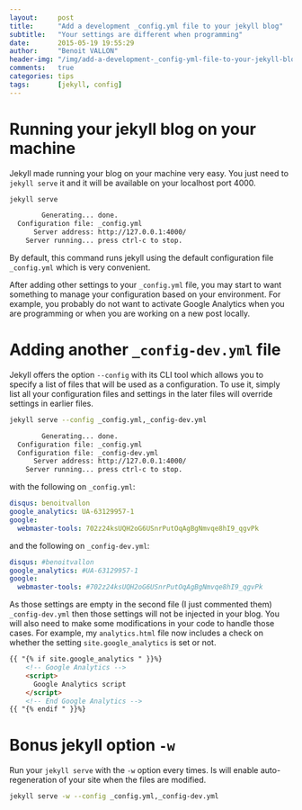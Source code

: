 ```yaml
---
layout:     post
title:      "Add a development _config.yml file to your jekyll blog"
subtitle:   "Your settings are different when programming"
date:       2015-05-19 19:55:29
author:     "Benoit VALLON"
header-img: "/img/add-a-development-_config-yml-file-to-your-jekyll-blog/post-add-a-development-_config-yml-file-to-your-jekyll-blog.jpg"
comments:   true
categories: tips
tags:       [jekyll, config]
---
```


# Running your jekyll blog on your machine

Jekyll made running your blog on your machine very easy. You just need to `jekyll serve` it and it will be available on your localhost port 4000.

```bash
jekyll serve

        Generating... done.
  Configuration file: _config.yml
      Server address: http://127.0.0.1:4000/
    Server running... press ctrl-c to stop.
```

By default, this command runs jekyll using the default configuration file `_config.yml` which is very convenient.

After adding other settings to your `_config.yml` file, you may start to want something to manage your configuration based on your environment. For example, you probably do not want to activate Google Analytics when you are programming or when you are working on a new post locally.

# Adding another `_config-dev.yml` file

Jekyll offers the option `--config` with its CLI tool which allows you to specify a list of files that will be used as a configuration. To use it, simply list all your configuration files and settings in the later files will override settings in earlier files.

```bash
jekyll serve --config _config.yml,_config-dev.yml

        Generating... done.
  Configuration file: _config.yml
  Configuration file: _config-dev.yml
      Server address: http://127.0.0.1:4000/
    Server running... press ctrl-c to stop.
```

with the following on `_config.yml`:

```yaml
disqus: benoitvallon
google_analytics: UA-63129957-1
google:
  webmaster-tools: 702z24ksUQH2oG6USnrPutOqAgBgNmvqe8hI9_qgvPk
```

and the following on `_config-dev.yml`:

```yaml
disqus: #benoitvallon
google_analytics: #UA-63129957-1
google:
  webmaster-tools: #702z24ksUQH2oG6USnrPutOqAgBgNmvqe8hI9_qgvPk
```

As those settings are empty in the second file (I just commented them) `_config-dev.yml` then those settings will not be injected in your blog. You will also need to make some modifications in your code to handle those cases. For example, my `analytics.html` file now includes a check on whether the setting `site.google_analytics` is set or not.

```html
{{ "{% if site.google_analytics " }}%}
    <!-- Google Analytics -->
    <script>
      Google Analytics script
    </script>
    <!-- End Google Analytics -->
{{ "{% endif " }}%}
```

# Bonus jekyll option `-w`

Run your `jekyll serve` with the `-w` option every times. Is will enable auto-regeneration of your site when the files are modified.

```bash
jekyll serve -w --config _config.yml,_config-dev.yml
```
